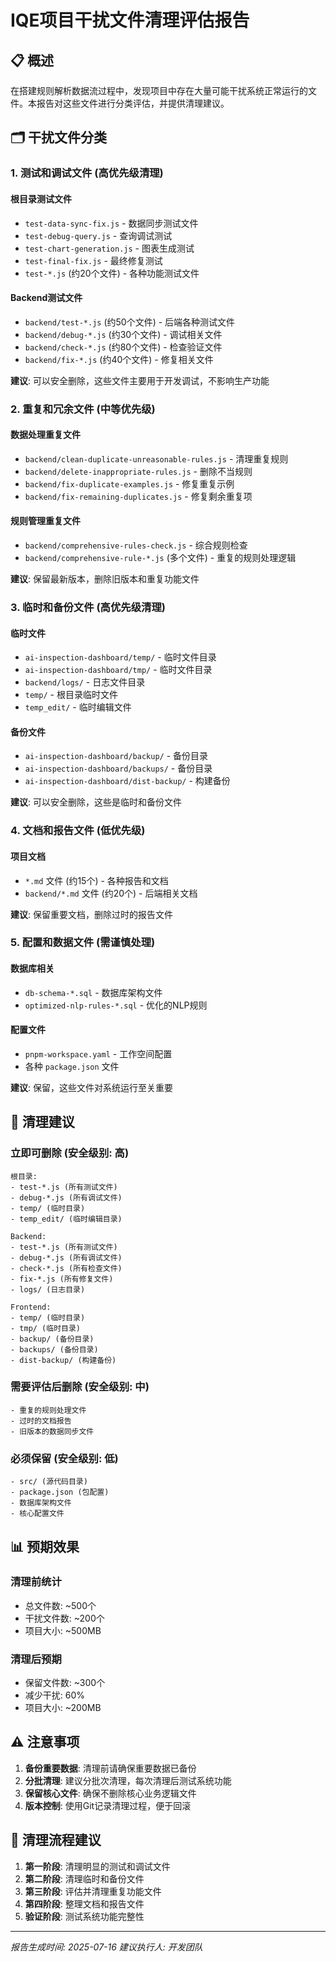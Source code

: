 # IQE项目干扰文件清理评估报告

## 📋 概述
在搭建规则解析数据流过程中，发现项目中存在大量可能干扰系统正常运行的文件。本报告对这些文件进行分类评估，并提供清理建议。

## 🗂️ 干扰文件分类

### 1. 测试和调试文件 (高优先级清理)

#### 根目录测试文件
- `test-data-sync-fix.js` - 数据同步测试文件
- `test-debug-query.js` - 查询调试测试
- `test-chart-generation.js` - 图表生成测试
- `test-final-fix.js` - 最终修复测试
- `test-*.js` (约20个文件) - 各种功能测试文件

#### Backend测试文件
- `backend/test-*.js` (约50个文件) - 后端各种测试文件
- `backend/debug-*.js` (约30个文件) - 调试相关文件
- `backend/check-*.js` (约80个文件) - 检查验证文件
- `backend/fix-*.js` (约40个文件) - 修复相关文件

**建议**: 可以安全删除，这些文件主要用于开发调试，不影响生产功能

### 2. 重复和冗余文件 (中等优先级)

#### 数据处理重复文件
- `backend/clean-duplicate-unreasonable-rules.js` - 清理重复规则
- `backend/delete-inappropriate-rules.js` - 删除不当规则
- `backend/fix-duplicate-examples.js` - 修复重复示例
- `backend/fix-remaining-duplicates.js` - 修复剩余重复项

#### 规则管理重复文件
- `backend/comprehensive-rules-check.js` - 综合规则检查
- `backend/comprehensive-rule-*.js` (多个文件) - 重复的规则处理逻辑

**建议**: 保留最新版本，删除旧版本和重复功能文件

### 3. 临时和备份文件 (高优先级清理)

#### 临时文件
- `ai-inspection-dashboard/temp/` - 临时文件目录
- `ai-inspection-dashboard/tmp/` - 临时文件目录
- `backend/logs/` - 日志文件目录
- `temp/` - 根目录临时文件
- `temp_edit/` - 临时编辑文件

#### 备份文件
- `ai-inspection-dashboard/backup/` - 备份目录
- `ai-inspection-dashboard/backups/` - 备份目录
- `ai-inspection-dashboard/dist-backup/` - 构建备份

**建议**: 可以安全删除，这些是临时和备份文件

### 4. 文档和报告文件 (低优先级)

#### 项目文档
- `*.md` 文件 (约15个) - 各种报告和文档
- `backend/*.md` 文件 (约20个) - 后端相关文档

**建议**: 保留重要文档，删除过时的报告文件

### 5. 配置和数据文件 (需谨慎处理)

#### 数据库相关
- `db-schema-*.sql` - 数据库架构文件
- `optimized-nlp-rules-*.sql` - 优化的NLP规则

#### 配置文件
- `pnpm-workspace.yaml` - 工作空间配置
- 各种 `package.json` 文件

**建议**: 保留，这些文件对系统运行至关重要

## 🎯 清理建议

### 立即可删除 (安全级别: 高)
```
根目录:
- test-*.js (所有测试文件)
- debug-*.js (所有调试文件)
- temp/ (临时目录)
- temp_edit/ (临时编辑目录)

Backend:
- test-*.js (所有测试文件)
- debug-*.js (所有调试文件)  
- check-*.js (所有检查文件)
- fix-*.js (所有修复文件)
- logs/ (日志目录)

Frontend:
- temp/ (临时目录)
- tmp/ (临时目录)
- backup/ (备份目录)
- backups/ (备份目录)
- dist-backup/ (构建备份)
```

### 需要评估后删除 (安全级别: 中)
```
- 重复的规则处理文件
- 过时的文档报告
- 旧版本的数据同步文件
```

### 必须保留 (安全级别: 低)
```
- src/ (源代码目录)
- package.json (包配置)
- 数据库架构文件
- 核心配置文件
```

## 📊 预期效果

### 清理前统计
- 总文件数: ~500个
- 干扰文件数: ~200个
- 项目大小: ~500MB

### 清理后预期
- 保留文件数: ~300个
- 减少干扰: 60%
- 项目大小: ~200MB

## ⚠️ 注意事项

1. **备份重要数据**: 清理前请确保重要数据已备份
2. **分批清理**: 建议分批次清理，每次清理后测试系统功能
3. **保留核心文件**: 确保不删除核心业务逻辑文件
4. **版本控制**: 使用Git记录清理过程，便于回滚

## 🔄 清理流程建议

1. **第一阶段**: 清理明显的测试和调试文件
2. **第二阶段**: 清理临时和备份文件
3. **第三阶段**: 评估并清理重复功能文件
4. **第四阶段**: 整理文档和报告文件
5. **验证阶段**: 测试系统功能完整性

---
*报告生成时间: 2025-07-16*
*建议执行人: 开发团队*
